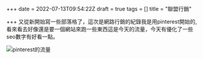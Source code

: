 +++
date = 2022-07-13T09:54:22Z
draft = true
tags = []
title = "聯盟行銷"

+++
又從新開始寫一些部落格了，這次是網路行銷的紀錄我是用pinterest開始的,看來看去好像還是要一個網站來跑一些東西這是今天的流量，今天有優化了一些seo數字有好看一點。

![pinterest的流量](https://ipfs.io/ipfs/QmdpMYLAXFF4durfWb1vDPqPBC6GMTPfEqvBXjemrMLM3X?filename=SharedScreenshot.jpg "流量")